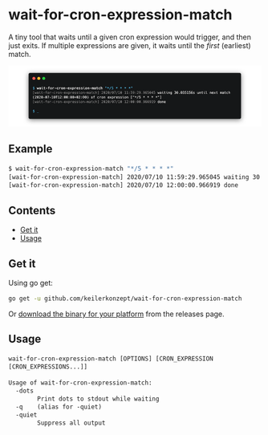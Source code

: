 # wait-for-cron-expression-match

A tiny tool that waits until a given cron expression would trigger, and then just exits. If multiple expressions are given, it waits until the _first_ (earliest) match.

![image](doc/screenshot.png)

## Example


```sh
$ wait-for-cron-expression-match "*/5 * * * *"
[wait-for-cron-expression-match] 2020/07/10 11:59:29.965045 waiting 30.035156s until next match (2020-07-10T12:00:00+02:00) of cron expression ["*/5 * * * *"]
[wait-for-cron-expression-match] 2020/07/10 12:00:00.966919 done
```

## Contents

- [Get it](#get-it)
- [Usage](#usage)

## Get it

Using go get:

```bash
go get -u github.com/keilerkonzept/wait-for-cron-expression-match
```

Or [download the binary for your platform](https://github.com/keilerkonzept/wait-for-cron-expression-match/releases/latest) from the releases page.

## Usage

```text
wait-for-cron-expression-match [OPTIONS] [CRON_EXPRESSION [CRON_EXPRESSIONS...]]

Usage of wait-for-cron-expression-match:
  -dots
    	Print dots to stdout while waiting
  -q	(alias for -quiet)
  -quiet
    	Suppress all output
```
